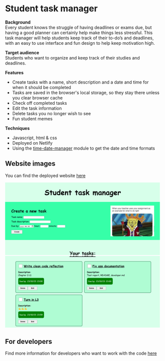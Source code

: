 # Student task manager

**Background**  
Every student knows the struggle of having deadlines or exams due, but having a good planner can certainly help make things less stressful. This task manager will help students keep track of their to-do’s and deadlines, with an easy to use interface and fun design to help keep motivation high.

**Target audience**  
Students who want to organize and keep track of their studies and deadlines.

**Features**  
- Create tasks with a name, short description and a date and time for when it should be completed
- Tasks are saved in the browser's local storage, so they stay there unless you clear browser cache
- Check off completed tasks
- Edit the task information
- Delete tasks you no longer wish to see
- Fun student memes

**Techniques**
- Javascript, html & css
- Deployed on Netlify
- Using the [time-date-manager](https://www.npmjs.com/package/time-date-manager) module to get the date and time formats

## Website images
You can find the deployed website [here](https://jolly-strudel-7e3fa1.netlify.app/)  

![website image 1](example-img1.png)
![website image 2](example-img2.png)

## For developers
Find more information for developers who want to work with the code [here](developer.md)
